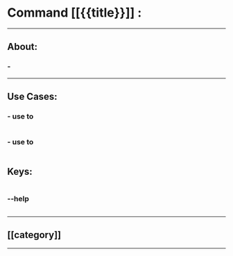 #  Command [[{{title}}]] :

***

## About:

### - 

***


## Use Cases:

### - use to 
```sh

```

### - use to 
```sh

```


## Keys:
```sh

```

### --help
```sh

```

***

## [[category]]

***
